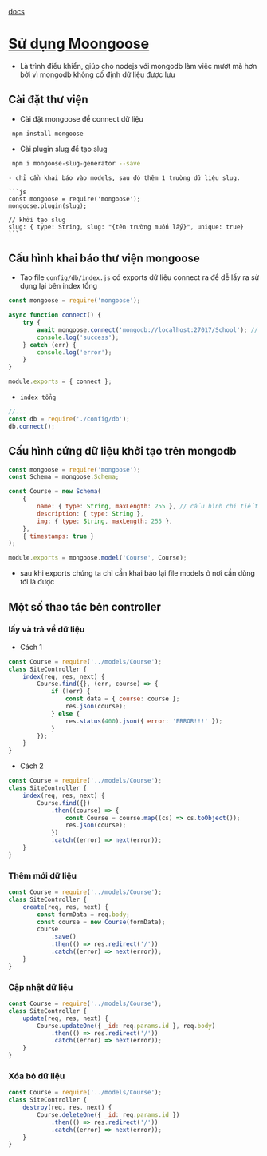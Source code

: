 [docs](https://mongoosejs.com/docs/)

# [Sử dụng Moongoose](https://github.com/Automattic/mongoose)

-   Là trình điều khiển, giúp cho nodejs với mongodb làm việc mượt mà hơn bởi vì mongodb không cố định dữ liệu được lưu

## Cài đặt thư viện

-   Cài đặt mongoose để connect dữ liệu

```sh
 npm install mongoose
```

-   Cài plugin slug để tạo slug

```sh
 npm i mongoose-slug-generator --save
```

    - chỉ cần khai báo vào models, sau đó thêm 1 trường dữ liệu slug.

    ```js
    const mongoose = require('mongoose');
    mongoose.plugin(slug);

    // khởi tạo slug
    slug: { type: String, slug: "{tên trường muốn lấy}", unique: true}
    ```

## Cấu hình khai báo thư viện mongoose

-   Tạo file `config/db/index.js` có exports dữ liệu connect ra để dễ lấy ra sử dụng lại bên index tổng

```js
const mongoose = require('mongoose');

async function connect() {
    try {
        await mongoose.connect('mongodb://localhost:27017/School'); //'mongodb://localhost/my_database'
        console.log('success');
    } catch (err) {
        console.log('error');
    }
}

module.exports = { connect };
```

-   `index tổng`

```js
//...
const db = require('./config/db');
db.connect();
```

## Cấu hình cứng dữ liệu khởi tạo trên mongodb

```js
const mongoose = require('mongoose');
const Schema = mongoose.Schema;

const Course = new Schema(
    {
        name: { type: String, maxLength: 255 }, // cấu hình chi tiết
        description: { type: String },
        img: { type: String, maxLength: 255 },
    },
    { timestamps: true }
);

module.exports = mongoose.model('Course', Course);
```

-   sau khi exports chúng ta chỉ cần khai báo lại file models ở nơi cần dùng tới là được

## Một số thao tác bên controller

### lấy và trả về dữ liệu

-   Cách 1

```js
const Course = require('../models/Course');
class SiteController {
    index(req, res, next) {
        Course.find({}, (err, course) => {
            if (!err) {
                const data = { course: course };
                res.json(course);
            } else {
                res.status(400).json({ error: 'ERROR!!!' });
            }
        });
    }
}
```

-   Cách 2

```js
const Course = require('../models/Course');
class SiteController {
    index(req, res, next) {
        Course.find({})
            .then((course) => {
                const Course = course.map((cs) => cs.toObject());
                res.json(course);
            })
            .catch((error) => next(error));
    }
}
```

### Thêm mới dữ liệu

```js
const Course = require('../models/Course');
class SiteController {
    create(req, res, next) {
        const formData = req.body;
        const course = new Course(formData);
        course
            .save()
            .then(() => res.redirect('/'))
            .catch((error) => next(error));
    }
}
```

### Cập nhật dữ liệu

```js
const Course = require('../models/Course');
class SiteController {
    update(req, res, next) {
        Course.updateOne({ _id: req.params.id }, req.body)
            .then(() => res.redirect('/'))
            .catch((error) => next(error));
    }
}
```

### Xóa bỏ dữ liệu

```js
const Course = require('../models/Course');
class SiteController {
    destroy(req, res, next) {
        Course.deleteOne({ _id: req.params.id })
            .then(() => res.redirect('/'))
            .catch((error) => next(error));
    }
}
```
